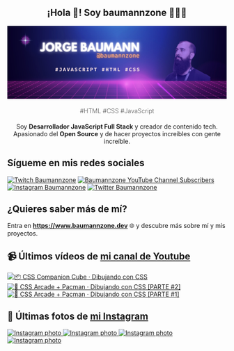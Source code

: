 <p align="center">
   <h2 align="center">¡Hola 👋! Soy baumannzone 👨🏻‍💻</h2>
   <img align="center" src="img/header.png" />
   <h4 align="center" style="font-weight: 300; color: #555;">#HTML #CSS #JavaScript</h4>
</p>

<p align="center" style="margin-bottom: 20px">Soy <strong>Desarrollador JavaScript Full Stack</strong> y creador de contenido tech.
<br/>
Apasionado del <strong>Open Source</strong> y de hacer proyectos increíbles con gente increíble.
</p>

## Sígueme en mis redes sociales

[![Twitch Baumannzone](https://img.shields.io/twitch/status/baumannzone?style=social)](https://twitch.tv/baumannzone)
[![Baumannzone YouTube Channel Subscribers](https://img.shields.io/youtube/channel/subscribers/UCTTj5ztXnGeDRPFVsBp7VMA?style=social)](https://youtube.com/rambitojs)
[![Instagram Baumannzone](https://img.shields.io/badge/Baumannzone--_.svg?label=Instagram&style=social&logo=instagram)](https://instagram.com/baumannzone)
[![Twitter Baumannzone](https://img.shields.io/twitter/follow/Baumannzone?label=Twitter&style=social)](https://twitter.com/baumannzone)

## ¿Quieres saber más de mí?

Entra en **https://www.baumannzone.dev** 🌐 y descubre más sobre mí y mis proyectos.

## 📹 Últimos vídeos de [mi canal de Youtube](https://youtube.com/rambitojs?sub_confirmation=1)


<a href='https://youtu.be/W6xwoSJahA0' target='_blank'>
  <img width='30%' src='https://img.youtube.com/vi/W6xwoSJahA0/mqdefault.jpg' alt='📦 CSS Companion Cube · Dibujando con CSS' />
</a>
<a href='https://youtu.be/9C3NXVXewH8' target='_blank'>
  <img width='30%' src='https://img.youtube.com/vi/9C3NXVXewH8/mqdefault.jpg' alt='👾 CSS Arcade + Pacman · Dibujando con CSS [PARTE #2]' />
</a>
<a href='https://youtu.be/2ahqLdgkSxA' target='_blank'>
  <img width='30%' src='https://img.youtube.com/vi/2ahqLdgkSxA/mqdefault.jpg' alt='👾 CSS Arcade + Pacman · Dibujando con CSS [PARTE #1]' />
</a>

## 📸 Últimas fotos de [mi Instagram](https://instagram.com/baumannzone)


<a href='https://instagram.com/p/C7y95hUtyIM' target='_blank'>
  <img width='20%' src='https://scontent-hel3-1.cdninstagram.com/v/t51.29350-15/447527263_1060566845402221_1227307188284426456_n.jpg?stp=dst-jpg_e35_s1080x1080&_nc_ht=scontent-hel3-1.cdninstagram.com&_nc_cat=101&_nc_ohc=0qK-Ow-BGmcQ7kNvgFsep94&edm=APU89FABAAAA&ccb=7-5&ig_cache_key=MzM4MzAzODUwMzczNzA0MTQyMA%3D%3D.2-ccb7-5&oh=00_AYBBuM0gl3MwXRfAAI1YKD_oH9CyDB8Y87i-bEVw3SyNFA&oe=666CA8ED&_nc_sid=bc0c2c' alt='Instagram photo' />
</a>
<a href='https://instagram.com/p/C681qLxNjbS' target='_blank'>
  <img width='20%' src='https://scontent-hel3-1.cdninstagram.com/v/t51.29350-15/436199016_1412098142777109_7360574295375832397_n.jpg?stp=dst-jpg_e35_s1080x1080&_nc_ht=scontent-hel3-1.cdninstagram.com&_nc_cat=109&_nc_ohc=GtnaigPxILkQ7kNvgF1zmW7&edm=APU89FABAAAA&ccb=7-5&ig_cache_key=MzM2NzgwMjYxNjY4NjE5NjQzNA%3D%3D.2-ccb7-5&oh=00_AYDJ8Atv4vnZJ5PlCE80Dtpe9LABXlSEOuIsa7z-p6qsRw&oe=666CA588&_nc_sid=bc0c2c' alt='Instagram photo' />
</a>
<a href='https://instagram.com/p/C5nAvJENLvk' target='_blank'>
  <img width='20%' src='https://scontent-hel3-1.cdninstagram.com/v/t51.29350-15/436527182_1179403233235914_977908334008534199_n.jpg?stp=dst-jpg_e35_s1080x1080&_nc_ht=scontent-hel3-1.cdninstagram.com&_nc_cat=106&_nc_ohc=nRO-0HGM2TYQ7kNvgEQiDkI&edm=APU89FABAAAA&ccb=7-5&ig_cache_key=MzM0MzY0NDQ4Nzg5NTUzMDQ2OA%3D%3D.2-ccb7-5&oh=00_AYDjFrHLavmmXTUM_DNsS5I9ZHlu5eUocWZzvA1NOa8VXQ&oe=666CA254&_nc_sid=bc0c2c' alt='Instagram photo' />
</a>
<a href='https://instagram.com/p/C5kedcqPl46' target='_blank'>
  <img width='20%' src='https://scontent-hel3-1.cdninstagram.com/v/t51.29350-15/435725653_954379645992872_4314616525984215607_n.jpg?stp=dst-jpg_e15&_nc_ht=scontent-hel3-1.cdninstagram.com&_nc_cat=108&_nc_ohc=TO9MHXkh2r8Q7kNvgEqId9l&edm=APU89FABAAAA&ccb=7-5&oh=00_AYAHjI692TppC4tvwhDFr_MLy7vGDiCXVkYJBQko7oswGw&oe=6668C114&_nc_sid=bc0c2c' alt='Instagram photo' />
</a>
